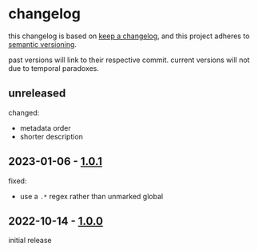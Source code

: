 # changelog

this changelog is based on [keep a changelog](https://keepachangelog.com/), and this project adheres to [semantic versioning](https://semver.org/).

past versions will link to their respective commit. current versions will not due to temporal paradoxes.

## unreleased
changed:
  - metadata order
  - shorter description

## 2023-01-06 - [1.0.1](https://github.com/commenter25/userstuffs/blob/1c7391b22424d262391448b95e3367abe577401a/raevision/raevision.user.css)
fixed:
  - use a `.*` regex rather than unmarked global

## 2022-10-14 - [1.0.0](https://github.com/commenter25/userstuffs/blob/e7bd9c67d54354ecdc515d61f2b5e18131146557/raevision/raevision.user.css)
initial release
